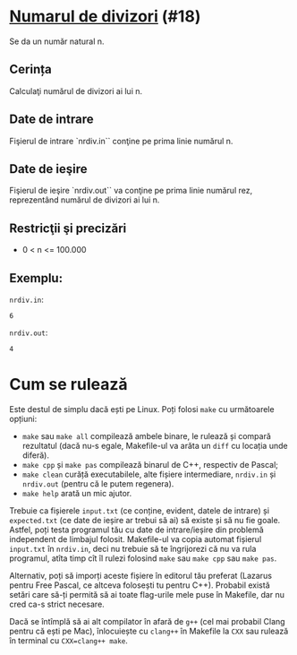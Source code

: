 # [Numarul de divizori](https://www.pbinfo.ro/probleme/18) (#18)
Se da un număr natural n.

## Cerința
Calculaţi numărul de divizori ai lui n.

## Date de intrare
Fişierul de intrare `nrdiv.in`` conţine pe prima linie numărul n.
## Date de ieşire
Fişierul de ieşire `nrdiv.out`` va conţine pe prima linie numărul rez, reprezentând numărul de divizori ai lui n.

## Restricţii şi precizări
- 0 < n <= 100.000

## Exemplu:
`nrdiv.in`:
```
6
```
`nrdiv.out`:
```
4
```

# Cum se rulează
Este destul de simplu dacă ești pe Linux. Poți folosi `make` cu următoarele
opțiuni:
- `make` sau `make all` compilează ambele binare, le rulează și compară
  rezultatul (dacă nu-s egale, Makefile-ul va arăta un `diff` cu locația unde
  diferă).
- `make cpp` și `make pas` compilează binarul de C++, respectiv de Pascal;
- `make clean` curăță executabilele, alte fișiere intermediare, `nrdiv.in` și `nrdiv.out`
  (pentru că le putem regenera).
- `make help` arată un mic ajutor.

Trebuie ca fișierele `input.txt` (ce conține, evident, datele de intrare) și
`expected.txt` (ce date de ieșire ar trebui să ai) să existe și să nu fie goale.
Astfel, poți testa programul tău cu date de intrare/ieșire din problemă
independent de limbajul folosit. Makefile-ul va copia automat fișierul
`input.txt` în `nrdiv.in`, deci nu trebuie să te îngrijorezi că nu va rula
programul, atîta timp cît îl rulezi folosind `make` sau `make cpp` sau `make
pas`.

Alternativ, poți să imporți aceste fișiere în editorul tău preferat (Lazarus
pentru Free Pascal, ce altceva folosești tu pentru C++). Probabil există setări
care să-ți permită să ai toate flag-urile mele puse în Makefile, dar nu cred
ca-s strict necesare.

Dacă se întîmplă să ai alt compilator în afară de `g++` (cel mai probabil Clang
pentru că ești pe Mac), înlocuiește cu `clang++` în Makefile la `CXX` sau
rulează în terminal cu `CXX=clang++ make`.
